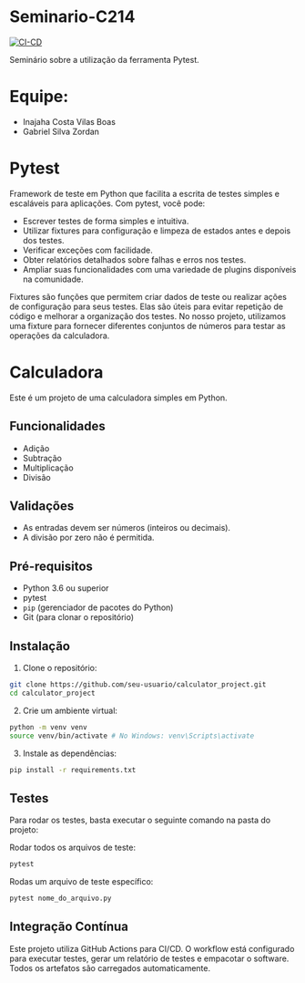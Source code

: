 # Seminario-C214
[![CI-CD](https://github.com/InajahaCosta/Seminario-C214/actions/workflows/cicd.yml/badge.svg)](https://github.com/InajahaCosta/Seminario-C214/actions/workflows/cicd.yml)


Seminário sobre a utilização da ferramenta Pytest.

# Equipe:
- Inajaha Costa Vilas Boas
- Gabriel Silva Zordan

# Pytest 
 Framework de teste em Python que facilita a escrita de testes simples e escaláveis para aplicações. Com pytest, você pode:

- Escrever testes de forma simples e intuitiva.
- Utilizar fixtures para configuração e limpeza de estados antes e depois dos testes.
- Verificar exceções com facilidade.
- Obter relatórios detalhados sobre falhas e erros nos testes.
- Ampliar suas funcionalidades com uma variedade de plugins disponíveis na comunidade.

Fixtures são funções que permitem criar dados de teste ou realizar ações de configuração para seus testes. Elas são úteis para evitar repetição de código e melhorar a organização dos testes. No nosso projeto, utilizamos uma fixture para fornecer diferentes conjuntos de números para testar as operações da calculadora.

# Calculadora

Este é um projeto de uma calculadora simples em Python.

## Funcionalidades

- Adição
- Subtração
- Multiplicação
- Divisão

## Validações

- As entradas devem ser números (inteiros ou decimais).
- A divisão por zero não é permitida.

## Pré-requisitos

- Python 3.6 ou superior
- pytest
- `pip` (gerenciador de pacotes do Python)
- Git (para clonar o repositório)

## Instalação

1. Clone o repositório:

```bash
git clone https://github.com/seu-usuario/calculator_project.git
cd calculator_project
```
2. Crie um ambiente virtual:
   
```bash
python -m venv venv
source venv/bin/activate # No Windows: venv\Scripts\activate
```

3. Instale as dependências:

```bash
pip install -r requirements.txt
```

## Testes
Para rodar os testes, basta executar o seguinte comando na pasta do projeto: 

Rodar todos os arquivos de teste:

```bash
pytest
```

Rodas um arquivo de teste específico:

```bash
pytest nome_do_arquivo.py
```

## Integração Contínua
Este projeto utiliza GitHub Actions para CI/CD. O workflow está configurado para executar testes, gerar um relatório de testes e empacotar o software. Todos os artefatos são carregados automaticamente.

